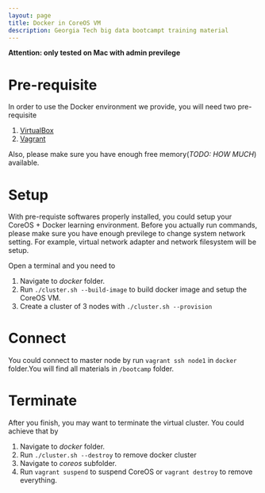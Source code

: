 ```yaml
---
layout: page
title: Docker in CoreOS VM
description: Georgia Tech big data bootcampt training material
---
```


**Attention: only tested on Mac with admin previlege**

# Pre-requisite

In order to use the Docker environment we provide, you will need two pre-requisite
1. [VirtualBox](https://www.virtualbox.org/wiki/Downloads)
2. [Vagrant](http://www.vagrantup.com/downloads.html)

Also, please make sure you have enough free memory(*TODO: HOW MUCH*) available.

# Setup
With pre-requiste softwares properly installed, you could setup your CoreOS + Docker learning environment. Before you actually run commands, please make sure you have enough previlege to change system network setting. For example, virtual network adapter and network filesystem will be setup.

Open a terminal and you need to

1. Navigate to *docker* folder.
2. Run `./cluster.sh --build-image` to build docker image and setup the CoreOS VM.
3. Create a cluster of 3 nodes with `./cluster.sh --provision`


# Connect
You could connect to master node by run `vagrant ssh node1` in `docker` folder.You will find all materials in `/bootcamp` folder.


# Terminate
After you finish, you may want to terminate the virtual cluster. You could achieve that by

1. Navigate to *docker* folder.
2. Run `./cluster.sh --destroy` to remove docker cluster
3. Navigate to *coreos* subfolder.
4. Run `vagrant suspend` to suspend CoreOS or `vagrant destroy` to remove everything.


